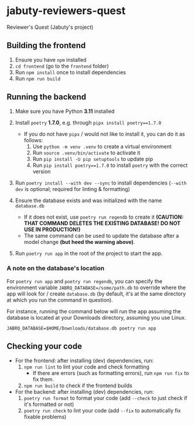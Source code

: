 # jabuty-reviewers-quest
Reviewer's Quest (Jabuty's project)

## Building the frontend

1. Ensure you have `npm` installed
2. `cd frontend` (go to the `frontend` folder)
3. Run `npm install` once to install dependencies
4. Run `npm run build`

## Running the backend

1. Make sure you have Python **3.11** installed
2. Install `poetry` **1.7.0**, e.g. through `pipx install poetry==1.7.0`

     - If you do not have `pipx` / would not like to install it, you can do it as follows:
       1. Use `python -m venv .venv` to create a virtual environment
       2. Run `source .venv/bin/activate` to activate it
       3. Run `pip install -U pip setuptools` to update pip
       4. Run `pip install poetry==1.7.0` to install `poetry` with the correct version
3. Run `poetry install --with dev --sync` to install dependencies (`--with dev` is optional; required for linting & formatting)
4. Ensure the database exists and was initialized with the name `database.db`

   - If it does not exist, use `poetry run regendb` to create it **(CAUTION: THAT COMMAND DELETES THE EXISTING DATABASE! DO NOT USE IN PRODUCTION!)**
   - The same command can be used to update the database after a model change **(but heed the warning above)**.

5. Run `poetry run app` in the root of the project to start the app.

### A note on the database's location

For `poetry run app` and `poetry run regendb`, you can specify the environment variable `JABRQ_DATABASE=/some/path.db`
to override where the app will look for / create `database.db` (by default, it's at the same directory at which you run
the command in question).

For instance, running the command below will
run the app assuming the database is located
at your Downloads directory, assuming you use Linux.

```shell
JABRQ_DATABASE=$HOME/Downloads/database.db poetry run app
```

## Checking your code

- For the frontend: after installing (dev) dependencies, run:
    1. `npm run lint` to lint your code and check formatting
        - If there are errors (such as formatting errors), run `npm run fix` to fix them.
    2. `npm run build` to check if the frontend builds
- For the backend: after installing (dev) dependencies, run:
    1. `poetry run format` to format your code (add `--check` to just check if it's formatted or not)
    2. `poetry run check` to lint your code (add `--fix` to automatically fix fixable problems)
